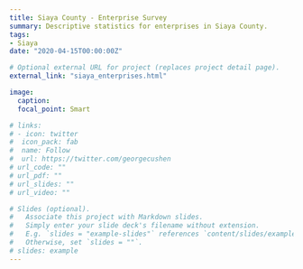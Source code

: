 ```yaml
---
title: Siaya County - Enterprise Survey
summary: Descriptive statistics for enterprises in Siaya County.
tags:
- Siaya
date: "2020-04-15T00:00:00Z"

# Optional external URL for project (replaces project detail page).
external_link: "siaya_enterprises.html"

image:
  caption: 
  focal_point: Smart

# links:
# - icon: twitter
#  icon_pack: fab
#  name: Follow
#  url: https://twitter.com/georgecushen
# url_code: ""
# url_pdf: ""
# url_slides: ""
# url_video: ""

# Slides (optional).
#   Associate this project with Markdown slides.
#   Simply enter your slide deck's filename without extension.
#   E.g. `slides = "example-slides"` references `content/slides/example-slides.md`.
#   Otherwise, set `slides = ""`.
# slides: example
---
```


